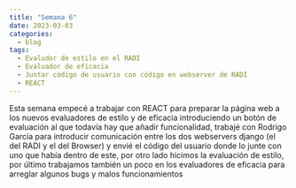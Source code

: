 ```yaml
---
title: "Semana 6"
date: 2023-03-03
categories:
  - blog
tags:
  - Evaludor de estilo en el RADI
  - Evaluador de eficacia
  - Juntar código de usuario con código en webserver de RADI
  - REACT
---
```


Esta semana empecé a trabajar con REACT para preparar la página web a los nuevos evaluadores de estilo y de eficacia introduciendo un botón de evaluación al que todavía hay que añadir funcionalidad, trabajé con Rodrigo García para introducir comunicación entre los dos webservers django (el del RADI y el del Browser) y envié el código del usuario donde lo junte con uno que había dentro de este, por otro lado hicimos la evaluación de estilo, por último trabajamos también un poco en los evaluadores de eficacia para arreglar algunos bugs y malos funcionamientos


